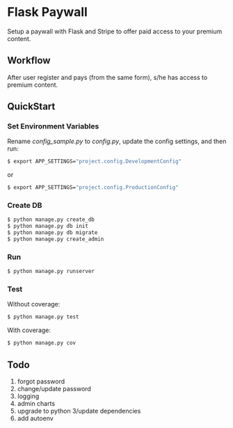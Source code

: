 # Flask Paywall

Setup a paywall with Flask and Stripe to offer paid access to your premium content.

## Workflow

After user register and pays (from the same form), s/he has access to premium content.

## QuickStart

### Set Environment Variables

Rename *config_sample.py* to *config.py*, update the config settings, and then run:

```sh
$ export APP_SETTINGS="project.config.DevelopmentConfig"
```

or

```sh
$ export APP_SETTINGS="project.config.ProductionConfig"
```

### Create DB

```sh
$ python manage.py create_db
$ python manage.py db init
$ python manage.py db migrate
$ python manage.py create_admin
```

### Run

```sh
$ python manage.py runserver
```

### Test

Without coverage:

```sh
$ python manage.py test
```

With coverage:

```sh
$ python manage.py cov
```

## Todo

1. forgot password
1. change/update password
1. logging
1. admin charts
1. upgrade to python 3/update dependencies
1. add autoenv